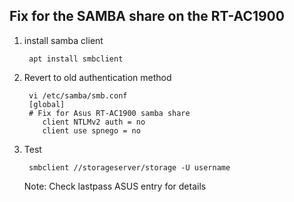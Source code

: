 ## Fix for the SAMBA share on the RT-AC1900

1. install samba client

        apt install smbclient

2. Revert to old authentication method

        vi /etc/samba/smb.conf
        [global]
        # Fix for Asus RT-AC1900 samba share
           client NTLMv2 auth = no
           client use spnego = no

3. Test

        smbclient //storageserver/storage -U username

   Note: Check lastpass ASUS entry for details
<!--stackedit_data:
eyJoaXN0b3J5IjpbMTQ0MDYzNTU0Niw0MzYyNTY2MDRdfQ==
-->